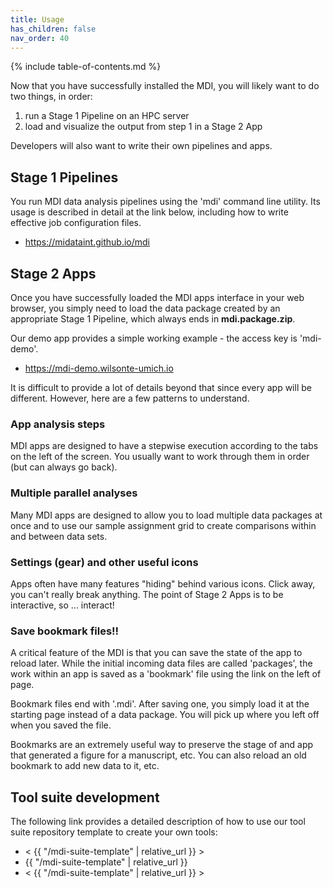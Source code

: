 ```yaml
---
title: Usage
has_children: false
nav_order: 40
---
```


{% include table-of-contents.md %}

Now that you have successfully installed the MDI, 
you will likely want to do two things, in order:

1. run a Stage 1 Pipeline on an HPC server
2. load and visualize the output from step 1 in a Stage 2 App

Developers will also want to write their own pipelines and apps.

## Stage 1 Pipelines

You run MDI data analysis pipelines using the 'mdi' 
command line utility. Its usage is described in detail
at the link below, including how to write effective
job configuration files. 

- https://midataint.github.io/mdi

## Stage 2 Apps

Once you have successfully loaded the MDI apps interface
in your web browser, you simply need to load the data
package created by an appropriate Stage 1 Pipeline, which 
always ends in **mdi.package.zip**. 

Our demo app provides a simple working example - the
access key is 'mdi-demo'.

- <https://mdi-demo.wilsonte-umich.io>

It is difficult to provide a lot of details beyond that
since every app will be different.  However, here are a few
patterns to understand.

### App analysis steps

MDI apps are designed to have a stepwise execution according
to the tabs on the left of the screen. You usually want
to work through them in order (but can always go back).

### Multiple parallel analyses

Many MDI apps are designed to allow you to load multiple data
packages at once and to use our sample assignment grid 
to create comparisons within and between data sets. 

### Settings (gear) and other useful icons

Apps often have many features "hiding" behind various icons.
Click away, you can't really break anything. The point of Stage 2 Apps
is to be interactive, so ... interact!

### Save bookmark files!!

A critical feature of the MDI is that you can save the state
of the app to reload later.  While the initial incoming 
data files are called 'packages', the work within an app
is saved as a 'bookmark' file using the link on the left of page.

Bookmark files end with '.mdi'. After saving one, you simply load it
at the starting page instead of a data package. You will pick up
where you left off when you saved the file.

Bookmarks are an extremely useful way to preserve the stage of
and app that generated a figure for a manuscript, etc. You
can also reload an old bookmark to add new data to it, etc.

## Tool suite development

The following link provides a detailed description of how
to use our tool suite repository template to create your own tools:

- < {{ "/mdi-suite-template" | relative_url }} >
- {{ "/mdi-suite-template" | relative_url }}
- < {{ "/mdi-suite-template" | relative_url }} >